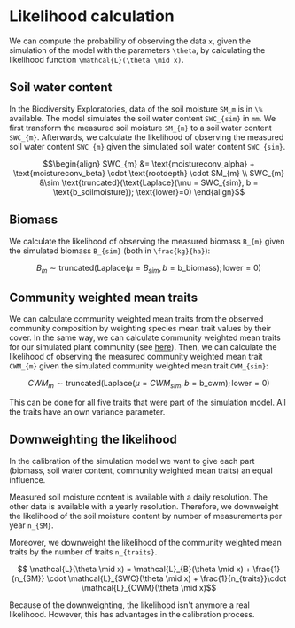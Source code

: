 # Likelihood calculation

We can compute the probability of observing the data ``x``, given the simulation of the model with the parameters ``\theta``, by calculating the likelihood function ``\mathcal{L}(\theta \mid x)``.



## Soil water content

In the Biodiversity Exploratories, data of the soil moisture ``SM_m`` is in ``\%`` available. The model simulates the soil water content ``SWC_{sim}`` in ``mm``. We first transform the measured soil moisture ``SM_{m}`` to a soil water content ``SWC_{m}``. Afterwards, we calculate the likelihood of observing the measured soil water content ``SWC_{m}`` given the simulated soil water content ``SWC_{sim}``.

```math
\begin{align}
    SWC_{m} &= \text{moistureconv_alpha} + \text{moistureconv_beta} \cdot \text{rootdepth} \cdot SM_{m} \\
    SWC_{m} &\sim \text{truncated}(\text{Laplace}(\mu = SWC_{sim}, b = \text{b_soilmoisture}); \text{lower}=0)
\end{align}
```

## Biomass

We calculate the likelihood of observing the measured biomass ``B_{m}`` given the simulated biomass ``B_{sim}`` (both in ``\frac{kg}{ha}``): 

```math
    B_{m} \sim \text{truncated}(\text{Laplace}(\mu = B_{sim}, b = \text{b_biomass}); \text{lower}=0)
```

## Community weighted mean traits

We can calculate community weighted mean traits from the observed community composition by weighting species mean trait values by their cover. In the same way, we can calculate community weighted mean traits for our simulated plant community (see [here](@ref "Derived outputs (community weighted mean traits)")). Then, we can calculate the likelihood of observing the measured community weighted mean trait ``CWM_{m}`` given the simulated community weighted mean trait ``CWM_{sim}``:

```math
    CWM_{m} \sim \text{truncated}(\text{Laplace}(\mu = CWM_{sim}, b = \text{b_cwm}); \text{lower}=0)
```

This can be done for all five traits that were part of the simulation model. All the traits have an own variance parameter.


## Downweighting the likelihood

In the calibration of the simulation model we want to give each part (biomass, soil water content, community weighted mean traits) an equal influence.

Measured soil moisture content is available with a daily resolution. The other data is available with a yearly resolution. Therefore, we downweight the likelihood of the soil moisture content by number of measurements per year ``n_{SM}``.

Moreover, we downweight the likelihood of the community weighted mean traits by the number of traits ``n_{traits}``.

```math
    \mathcal{L}(\theta \mid x) = \mathcal{L}_{B}(\theta \mid x) + \frac{1}{n_{SM}} \cdot \mathcal{L}_{SWC}(\theta \mid x) + \frac{1}{n_{traits}}\cdot \mathcal{L}_{CWM}(\theta \mid x)
```

Because of the downweighting, the likelihood isn't anymore a real likelihood. However, this has advantages in the calibration process.